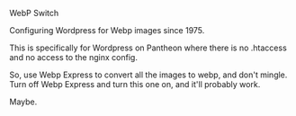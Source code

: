 WebP Switch

Configuring Wordpress for Webp images since 1975.

This is specifically for Wordpress on Pantheon where there is no .htaccess and no access to the nginx config.

So, use Webp Express to convert all the images to webp, and don't mingle.
Turn off Webp Express and turn this one on, and it'll probably work.


Maybe.


